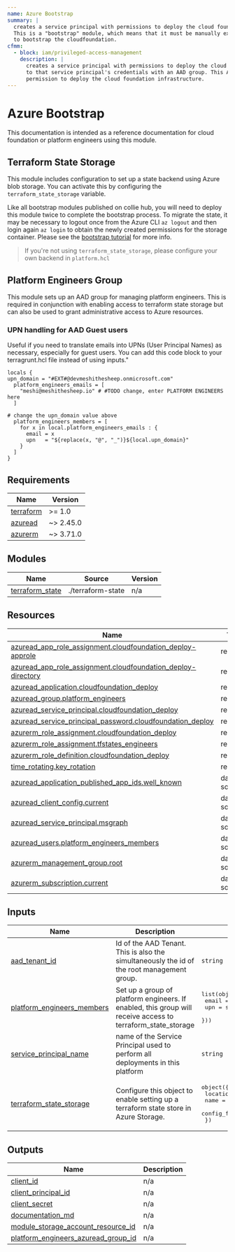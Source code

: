 ```yaml
---
name: Azure Bootstrap
summary: |
  creates a service principal with permissions to deploy the cloud foundation infrastructure.
  This is a "bootstrap" module, which means that it must be manually executed once by an administrator
  to bootstrap the cloudfoundation.
cfmm:
  - block: iam/privileged-access-management
    description: |
      creates a service principal with permissions to deploy the cloud foundation infrastructure and secure access
      to that service principal's credentials with an AAD group. This AAD group is used to grant platform engineers
      permission to deploy the cloud foundation infrastructure.
---
```


# Azure Bootstrap

This documentation is intended as a reference documentation for cloud foundation or platform engineers using this module.

## Terraform State Storage

This module includes configuration to set up a state backend using Azure blob storage.
You can activate this by configuring the `terraform_state_storage` variable.

Like all bootstrap modules published on collie hub, you will need to deploy this module twice to complete the bootstrap process.
To migrate the state, it may be necessary to logout once from the Azure CLI `az logout` and then login again `az login` to obtain the newly created permissions for the storage container.
Please see the [bootstrap tutorial](https://collie.cloudfoundation.org/tutorial/deploy-first-module.html#bootstrap-a-cloud-platform) for more info.

> If you're not using `terraform_state_storage`, please configure your own backend in `platform.hcl`

## Platform Engineers Group

This module sets up an AAD group for managing platform engineers. This is required in conjunction with
enabling access to terraform state storage but can also be used to grant administrative access to Azure resources.

### UPN handling for AAD Guest users

Useful if you need to translate emails into UPNs (User Principal Names) as necessary, especially for guest users.
You can add this code block to your terragrunt.hcl file instead of using inputs."

```hcl
locals {
upn_domain = "#EXT#@devmeshithesheep.onmicrosoft.com"
  platform_engineers_emails = [
    "meshi@meshithesheep.io" # #TODO change, enter PLATFORM ENGINEERS here
  ]

# change the upn_domain value above
  platform_engineers_members = [
    for x in local.platform_engineers_emails : {
      email = x
      upn   = "${replace(x, "@", "_")}${local.upn_domain}"
    }
  ]
}
```

<!-- BEGIN_TF_DOCS -->
## Requirements

| Name | Version |
|------|---------|
| <a name="requirement_terraform"></a> [terraform](#requirement\_terraform) | >= 1.0 |
| <a name="requirement_azuread"></a> [azuread](#requirement\_azuread) | ~> 2.45.0 |
| <a name="requirement_azurerm"></a> [azurerm](#requirement\_azurerm) | ~> 3.71.0 |

## Modules

| Name | Source | Version |
|------|--------|---------|
| <a name="module_terraform_state"></a> [terraform\_state](#module\_terraform\_state) | ./terraform-state | n/a |

## Resources

| Name | Type |
|------|------|
| [azuread_app_role_assignment.cloudfoundation_deploy-approle](https://registry.terraform.io/providers/hashicorp/azuread/latest/docs/resources/app_role_assignment) | resource |
| [azuread_app_role_assignment.cloudfoundation_deploy-directory](https://registry.terraform.io/providers/hashicorp/azuread/latest/docs/resources/app_role_assignment) | resource |
| [azuread_application.cloudfoundation_deploy](https://registry.terraform.io/providers/hashicorp/azuread/latest/docs/resources/application) | resource |
| [azuread_group.platform_engineers](https://registry.terraform.io/providers/hashicorp/azuread/latest/docs/resources/group) | resource |
| [azuread_service_principal.cloudfoundation_deploy](https://registry.terraform.io/providers/hashicorp/azuread/latest/docs/resources/service_principal) | resource |
| [azuread_service_principal_password.cloudfoundation_deploy](https://registry.terraform.io/providers/hashicorp/azuread/latest/docs/resources/service_principal_password) | resource |
| [azurerm_role_assignment.cloudfoundation_deploy](https://registry.terraform.io/providers/hashicorp/azurerm/latest/docs/resources/role_assignment) | resource |
| [azurerm_role_assignment.tfstates_engineers](https://registry.terraform.io/providers/hashicorp/azurerm/latest/docs/resources/role_assignment) | resource |
| [azurerm_role_definition.cloudfoundation_deploy](https://registry.terraform.io/providers/hashicorp/azurerm/latest/docs/resources/role_definition) | resource |
| [time_rotating.key_rotation](https://registry.terraform.io/providers/hashicorp/time/latest/docs/resources/rotating) | resource |
| [azuread_application_published_app_ids.well_known](https://registry.terraform.io/providers/hashicorp/azuread/latest/docs/data-sources/application_published_app_ids) | data source |
| [azuread_client_config.current](https://registry.terraform.io/providers/hashicorp/azuread/latest/docs/data-sources/client_config) | data source |
| [azuread_service_principal.msgraph](https://registry.terraform.io/providers/hashicorp/azuread/latest/docs/data-sources/service_principal) | data source |
| [azuread_users.platform_engineers_members](https://registry.terraform.io/providers/hashicorp/azuread/latest/docs/data-sources/users) | data source |
| [azurerm_management_group.root](https://registry.terraform.io/providers/hashicorp/azurerm/latest/docs/data-sources/management_group) | data source |
| [azurerm_subscription.current](https://registry.terraform.io/providers/hashicorp/azurerm/latest/docs/data-sources/subscription) | data source |

## Inputs

| Name | Description | Type | Default | Required |
|------|-------------|------|---------|:--------:|
| <a name="input_aad_tenant_id"></a> [aad\_tenant\_id](#input\_aad\_tenant\_id) | Id of the AAD Tenant. This is also the simultaneously the id of the root management group. | `string` | n/a | yes |
| <a name="input_platform_engineers_members"></a> [platform\_engineers\_members](#input\_platform\_engineers\_members) | Set up a group of platform engineers. If enabled, this group will receive access to terraform\_state\_storage | <pre>list(object({<br>    email = string,<br>    upn   = string,<br>  }))</pre> | n/a | yes |
| <a name="input_service_principal_name"></a> [service\_principal\_name](#input\_service\_principal\_name) | name of the Service Principal used to perform all deployments in this platform | `string` | `"cloudfoundation_tf_deploy_user"` | no |
| <a name="input_terraform_state_storage"></a> [terraform\_state\_storage](#input\_terraform\_state\_storage) | Configure this object to enable setting up a terraform state store in Azure Storage. | <pre>object({<br>    location         = string,<br>    name             = string,<br>    config_file_path = string<br>  })</pre> | `null` | no |

## Outputs

| Name | Description |
|------|-------------|
| <a name="output_client_id"></a> [client\_id](#output\_client\_id) | n/a |
| <a name="output_client_principal_id"></a> [client\_principal\_id](#output\_client\_principal\_id) | n/a |
| <a name="output_client_secret"></a> [client\_secret](#output\_client\_secret) | n/a |
| <a name="output_documentation_md"></a> [documentation\_md](#output\_documentation\_md) | n/a |
| <a name="output_module_storage_account_resource_id"></a> [module\_storage\_account\_resource\_id](#output\_module\_storage\_account\_resource\_id) | n/a |
| <a name="output_platform_engineers_azuread_group_id"></a> [platform\_engineers\_azuread\_group\_id](#output\_platform\_engineers\_azuread\_group\_id) | n/a |
<!-- END_TF_DOCS -->
